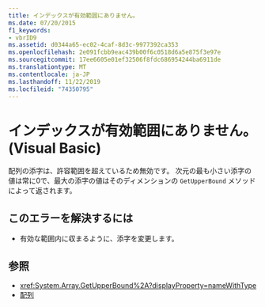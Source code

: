 ```yaml
---
title: インデックスが有効範囲にありません。
ms.date: 07/20/2015
f1_keywords:
- vbrID9
ms.assetid: d0344a65-ec02-4caf-8d3c-9977392ca353
ms.openlocfilehash: 2e091fcbb9eac439b00f6c0518d6a5e875f3e97e
ms.sourcegitcommit: 17ee6605e01ef32506f8fdc686954244ba6911de
ms.translationtype: MT
ms.contentlocale: ja-JP
ms.lasthandoff: 11/22/2019
ms.locfileid: "74350795"
---
```

# <a name="subscript-out-of-range-visual-basic"></a>インデックスが有効範囲にありません。 (Visual Basic)
配列の添字は、許容範囲を超えているため無効です。 次元の最も小さい添字の値は常に0で、最大の添字の値はそのディメンションの `GetUpperBound` メソッドによって返されます。  
  
## <a name="to-correct-this-error"></a>このエラーを解決するには  
  
- 有効な範囲内に収まるように、添字を変更します。  
  
## <a name="see-also"></a>参照

- <xref:System.Array.GetUpperBound%2A?displayProperty=nameWithType>
- [配列](../../../visual-basic/programming-guide/language-features/arrays/index.md)
